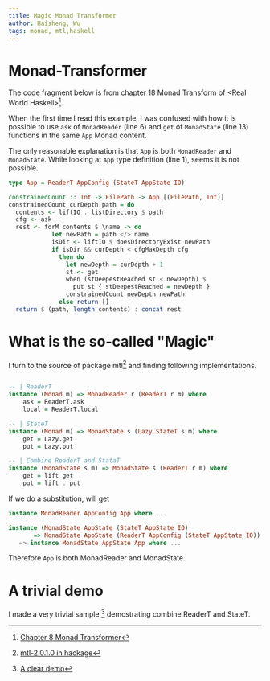 ```yaml
---
title: Magic Monad Transformer
author: Haisheng, Wu
tags: monad, mtl,haskell
---
```


# Monad-Transformer

The code fragment below is from chapter 18 Monad Transform of \<Real World Haskell\>[^rwh-mt].

When the first time I read this example, I was confused with how it is possible to
use `ask` of `MonadReader` (line 6) and `get` of `MonadState` (line 13) functions in the same `App` Monad content.

The only reasonable explanation is that `App` is both `MonadReader` and `MonadState`.
While looking at `App` type definition (line 1), seems it is not possible.

```haskell
type App = ReaderT AppConfig (StateT AppState IO)

constrainedCount :: Int -> FilePath -> App [(FilePath, Int)]
constrainedCount curDepth path = do
  contents <- liftIO . listDirectory $ path
  cfg <- ask
  rest <- forM contents $ \name -> do
            let newPath = path </> name
            isDir <- liftIO $ doesDirectoryExist newPath
            if isDir && curDepth < cfgMaxDepth cfg
              then do
                let newDepth = curDepth + 1
                st <- get
                when (stDeepestReached st < newDepth) $
                  put st { stDeepestReached = newDepth }
                constrainedCount newDepth newPath
              else return []
  return $ (path, length contents) : concat rest
```

# What is the so-called "Magic"

I turn to the source of package mtl[^package-mtl] and finding following implementations.

```haskell

-- | ReaderT
instance (Monad m) => MonadReader r (ReaderT r m) where
    ask = ReaderT.ask
    local = ReaderT.local

-- | StateT
instance (Monad m) => MonadState s (Lazy.StateT s m) where
    get = Lazy.get
    put = Lazy.put

-- | Combine ReaderT and StataT
instance (MonadState s m) => MonadState s (ReaderT r m) where
    get = lift get
    put = lift . put

```

If we do a substitution, will get

```haskell
instance MonadReader AppConfig App where ...

instance (MonadState AppState (StateT AppState IO)
       => MonadState AppState (ReaderT AppConfig (StateT AppState IO)) where ...
   ~> instance MonadState AppState App where ...
```

Therefore `App` is both MonadReader and MonadState.

# A trivial demo

I made a very trivial sample [^demo] demostrating combine ReaderT and StateT.

[^rwh-mt]: [Chapter 8 Monad Transformer](http://book.realworldhaskell.org/read/monad-transformers.html)
[^package-mtl]: [mtl-2.0.1.0 in hackage](http://hackage.haskell.org/package/mtl-2.0.1.0)
[^demo]: [A clear demo](https://github.com/freizl/dive-into-haskell/blob/master/codes/monad/hello-mtl.hs)
